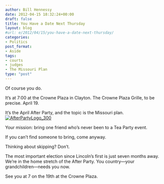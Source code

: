```yaml
---
author: Bill Hennessy
date: 2012-04-15 18:32:24+00:00
draft: false
title: You Have a Date Next Thursday
layout: blog
#url: e/2012/04/15/you-have-a-date-next-thursday/
categories:
- Politics
post_format:
- Aside
tags:
- courts
- judges
- The Missouri Plan
type: "post"
---
```


Of course you do.

 

It’s at 7:00 at the Crowne Plaza in Clayton. The Crowne Plaza Grille, to be precise. April 19.

 

It’s the April After Party, and the topic is the Missouri plan.[![AfterPartyLogo_300](https://ludicrite.files.wordpress.com/2012/04/afterpartylogo_300_thumb.png)
](https://ludicrite.files.wordpress.com/2012/04/afterpartylogo_300.png)

 

Your mission: bring one friend who’s never been to a Tea Party event. 

 

If you can’t find someone to bring, come anyway. 

 

Thinking about skipping? Don’t. 

 

The most important election since Lincoln’s first is just seven months away. We’re in the home stretch of the After Party. You country—your grandchildren—needs you now. 

 

See you at 7 on the 19th at the Crowne Plaza.
